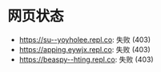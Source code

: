 # 网页状态
- https://su--yoyholee.repl.co: 失败 (403)
- https://apping.eywjx.repl.co: 失败 (403)
- https://beaspy--hting.repl.co: 失败 (403)
